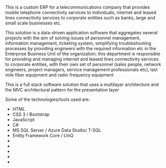 This is a custom ERP for a telecommunications company that provides mobile telephone connectivity services to individuals, internet and leased lines connectivity services to corporate entities such as banks, large and small scale businesses etc. 

This solution is a data-driven application software that aggregates several projects with the aim of solving issues of personnel management, information management, ticketing system, simplifying troubleshooting processes by providing engineers with the required information etc in the Enterprise Business Unit of the organization; this department is responsible for  providing and managing internet and leased lines connectivity services to corporate entities, with their own set of personnel (sales people, network engineers, project managers, service management professionals etc), last mile fiber equipment and radio frequency equipment 

This is a full stack software solution that uses a multilayer architecture and the MVC architectural pattern for the presentation layer

Some of the technologies/tools used are:
- HTML
- CSS 3 / Bootstrap
- JavaScript
- C#
- MS SQL Server / Azure Data Studio/ T-SQL
- Entity Framework Core / LInQ
- 
-
-
-
-
